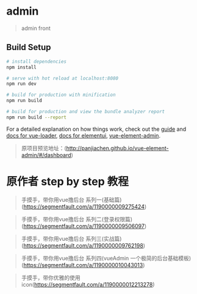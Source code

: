 # admin

> admin front

## Build Setup

``` bash
# install dependencies
npm install

# serve with hot reload at localhost:8080
npm run dev

# build for production with minification
npm run build

# build for production and view the bundle analyzer report
npm run build --report
```

For a detailed explanation on how things work, check out the [guide](http://vuejs-templates.github.io/webpack/) and [docs for vue-loader](http://vuejs.github.io/vue-loader), [docs for elementui](http://element-cn.eleme.io/#/zh-CN/component/installation), [vue-element-admin](https://github.com/PanJiaChen/vue-element-admin).

>原项目预览地址：(http://panjiachen.github.io/vue-element-admin/#/dashboard)
# 原作者 step by step 教程
>手摸手，带你用vue撸后台 系列一(基础篇)(https://segmentfault.com/a/1190000009275424)

>手摸手，带你用vue撸后台 系列二(登录权限篇)(https://segmentfault.com/a/1190000009506097)

>手摸手，带你用vue撸后台 系列三(实战篇)(https://segmentfault.com/a/1190000009762198)

>手摸手，带你用vue撸后台 系列四(vueAdmin 一个极简的后台基础模板)(https://segmentfault.com/a/1190000010043013)

>手摸手，带你优雅的使用 icon(https://segmentfault.com/a/1190000012213278)
